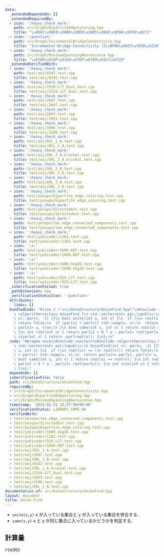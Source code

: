 ```yaml
---
data:
  _extendedDependsOn: []
  _extendedRequiredBy:
  - icon: ':heavy_check_mark:'
    path: src/Graph/BipartiteEdgeColoring.hpp
    title: "\u4E8C\u90E8\u30B0\u30E9\u30D5\u306E\u8FBA\u5F69\u8272"
  - icon: ':question:'
    path: src/Graph/IncrementalBridgeConnectivity.hpp
    title: "Incremental-Bridge-Connectivity (2\u8FBA\u9023\u7D50\u6210\u5206)"
  - icon: ':heavy_check_mark:'
    path: src/Graph/MinimumSpanningAborescense.hpp
    title: "\u6700\u5C0F\u5168\u57DF\u6709\u5411\u6728"
  _extendedVerifiedWith:
  - icon: ':heavy_check_mark:'
    path: test/aoj/0342.test.cpp
    title: test/aoj/0342.test.cpp
  - icon: ':heavy_check_mark:'
    path: test/aoj/2559.LCT_Dual.test.cpp
    title: test/aoj/2559.LCT_Dual.test.cpp
  - icon: ':heavy_check_mark:'
    path: test/aoj/2647.test.cpp
    title: test/aoj/2647.test.cpp
  - icon: ':heavy_check_mark:'
    path: test/aoj/2893.test.cpp
    title: test/aoj/2893.test.cpp
  - icon: ':heavy_check_mark:'
    path: test/aoj/3506.test.cpp
    title: test/aoj/3506.test.cpp
  - icon: ':heavy_check_mark:'
    path: test/aoj/DSL_1_A.test.cpp
    title: test/aoj/DSL_1_A.test.cpp
  - icon: ':heavy_check_mark:'
    path: test/aoj/GRL_2_A.kruskal.test.cpp
    title: test/aoj/GRL_2_A.kruskal.test.cpp
  - icon: ':heavy_check_mark:'
    path: test/aoj/GRL_2_B.test.cpp
    title: test/aoj/GRL_2_B.test.cpp
  - icon: ':heavy_check_mark:'
    path: test/aoj/GRL_3_B.test.cpp
    title: test/aoj/GRL_3_B.test.cpp
  - icon: ':heavy_check_mark:'
    path: test/yosupo/bipartite_edge_coloring.test.cpp
    title: test/yosupo/bipartite_edge_coloring.test.cpp
  - icon: ':heavy_check_mark:'
    path: test/yosupo/directedmst.test.cpp
    title: test/yosupo/directedmst.test.cpp
  - icon: ':heavy_check_mark:'
    path: test/yosupo/two_edge_connected_components.test.cpp
    title: test/yosupo/two_edge_connected_components.test.cpp
  - icon: ':heavy_check_mark:'
    path: test/yukicoder/1303.test.cpp
    title: test/yukicoder/1303.test.cpp
  - icon: ':x:'
    path: test/yukicoder/1600.KDT.test.cpp
    title: test/yukicoder/1600.KDT.test.cpp
  - icon: ':x:'
    path: test/yukicoder/1600.Seg2D.test.cpp
    title: test/yukicoder/1600.Seg2D.test.cpp
  - icon: ':x:'
    path: test/yukicoder/529.LCT.test.cpp
    title: test/yukicoder/529.LCT.test.cpp
  _isVerificationFailed: true
  _pathExtension: hpp
  _verificationStatusIcon: ':question:'
  attributes:
    links: []
  bundledCode: "#line 2 \"src/DataStructure/UnionFind.hpp\"\n#include <vector>\n#include\
    \ <algorithm>\nclass UnionFind {\n std::vector<int> par;\npublic:\n UnionFind(int\
    \ n): par(n, -1) {}\n bool unite(int u, int v) {\n  if ((u= root(u)) == (v= root(v)))\
    \ return false;\n  if (par[u] > par[v]) std::swap(u, v);\n  return par[u]+= par[v],\
    \ par[v]= u, true;\n }\n bool same(int u, int v) { return root(u) == root(v);\
    \ }\n int root(int u) { return par[u] < 0 ? u : par[u]= root(par[u]); }\n int\
    \ size(int u) { return -par[root(u)]; }\n};\n"
  code: "#pragma once\n#include <vector>\n#include <algorithm>\nclass UnionFind {\n\
    \ std::vector<int> par;\npublic:\n UnionFind(int n): par(n, -1) {}\n bool unite(int\
    \ u, int v) {\n  if ((u= root(u)) == (v= root(v))) return false;\n  if (par[u]\
    \ > par[v]) std::swap(u, v);\n  return par[u]+= par[v], par[v]= u, true;\n }\n\
    \ bool same(int u, int v) { return root(u) == root(v); }\n int root(int u) { return\
    \ par[u] < 0 ? u : par[u]= root(par[u]); }\n int size(int u) { return -par[root(u)];\
    \ }\n};"
  dependsOn: []
  isVerificationFile: false
  path: src/DataStructure/UnionFind.hpp
  requiredBy:
  - src/Graph/IncrementalBridgeConnectivity.hpp
  - src/Graph/BipartiteEdgeColoring.hpp
  - src/Graph/MinimumSpanningAborescense.hpp
  timestamp: '2023-01-21 15:27:58+09:00'
  verificationStatus: LIBRARY_SOME_WA
  verifiedWith:
  - test/yosupo/two_edge_connected_components.test.cpp
  - test/yosupo/directedmst.test.cpp
  - test/yosupo/bipartite_edge_coloring.test.cpp
  - test/yukicoder/1600.Seg2D.test.cpp
  - test/yukicoder/1303.test.cpp
  - test/yukicoder/529.LCT.test.cpp
  - test/yukicoder/1600.KDT.test.cpp
  - test/aoj/DSL_1_A.test.cpp
  - test/aoj/2647.test.cpp
  - test/aoj/GRL_3_B.test.cpp
  - test/aoj/0342.test.cpp
  - test/aoj/GRL_2_A.kruskal.test.cpp
  - test/aoj/2559.LCT_Dual.test.cpp
  - test/aoj/2893.test.cpp
  - test/aoj/3506.test.cpp
  - test/aoj/GRL_2_B.test.cpp
documentation_of: src/DataStructure/UnionFind.hpp
layout: document
title: Union-Find
---
```

 - `unite(x,y)` x が入っている集合と y が入っている集合を併合する．
 - `same(x,y)` x と y が同じ集合に入っているかどうかを判定する．

## 計算量
$\mathcal{O}(\alpha(N))$
